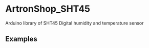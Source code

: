 # ArtronShop_SHT45

Arduino library of SHT45 Digital humidity and temperature sensor

## Examples


